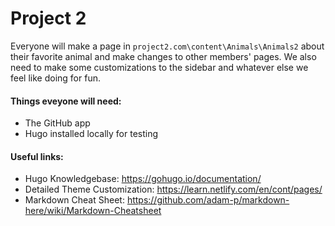 # Project 2
Everyone will make a page in `project2.com\content\Animals\Animals2` about their favorite animal and make changes to other members' pages. We also need to make some customizations to the sidebar and whatever else we feel like doing for fun.

#### Things eveyone will need:
* The GitHub app
* Hugo installed locally for testing


#### Useful links:
* Hugo Knowledgebase: https://gohugo.io/documentation/
* Detailed Theme Customization: https://learn.netlify.com/en/cont/pages/
* Markdown Cheat Sheet: https://github.com/adam-p/markdown-here/wiki/Markdown-Cheatsheet
